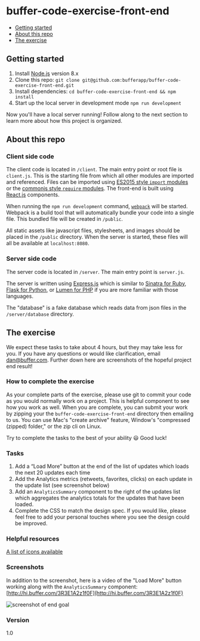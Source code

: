 # buffer-code-exercise-front-end

* [Getting started](#getting-started)
* [About this repo](#about-this-repo)
* [The exercise](#the-exercise)

## Getting started

1. Install [Node.js](https://nodejs.org/en/) version 8.x
2. Clone this repo: `git clone git@github.com:bufferapp/buffer-code-exercise-front-end.git`
3. Install dependencies: `cd buffer-code-exercise-front-end && npm install`
4. Start up the local server in development mode `npm run development`

Now you'll have a local server running! Follow along to the next section
to learn more about how this project is organized.

## About this repo

### Client side code

The client code is located in `/client`. The main entry point or root file
is `client.js`. This is the starting file from which all other modules are
imported and referenced. Files can be imported using [ES2015 style `import` modules](https://developer.mozilla.org/en-US/docs/Web/JavaScript/Reference/Statements/import)
or the [commonjs style `require` modules](http://www.commonjs.org/specs/modules/1.0/). The front-end is built using [React.js](https://reactjs.org/docs/hello-world.html) components.

When running the `npm run development` command, [`webpack`](https://webpack.js.org/)
will be started. Webpack is a build tool that will automatically bundle your
code into a single file. This bundled file will be created in `/public`.

All static assets like javascript files, stylesheets, and images should be
placed in the `/public` directory. When the server is started, these files will
all be available at `localhost:8080`.

### Server side code

The server code is located in `/server`. The main entry point is `server.js`.

The server is written using [Express.js](https://expressjs.com/) which is
similar to [Sinatra for Ruby](http://sinatrarb.com/),
[Flask for Python](http://flask.pocoo.org/), or
[Lumen for PHP](https://lumen.laravel.com/) if you are more familiar with
those languages.

The "database" is a fake database which reads data from json files in the `/server/database` directory.


## The exercise

We expect these tasks to take about 4 hours, but they may take less for you. If you have any questions or would like clarification, email dan@buffer.com. Further down here are screenshots of the hopeful project end result!

### How to complete the exercise

As your complete parts of the exercise, please use git to commit your code as you would normally work on a project. This is helpful component to see how you work as well. When you are complete, you can submit your work by zipping your the `buffer-code-exercise-front-end` directory then emailing to us. You can use Mac's "create archive" feature, Window's "compressed (zipped) folder," or the zip cli on Linux.

Try to complete the tasks to the best of your ability 😃 Good luck!

### Tasks

1. Add a “Load More” button at the end of the list of updates which loads the next 20 updates each time
2. Add the Analytics metrics (retweets, favorites, clicks) on each update in the update list (see screenshot below)
3. Add an `AnalyticsSummary` component to the right of the updates list which aggregates the analytics totals for the updates that have been loaded.
4. Complete the CSS to match the design spec. If you would like, please feel free to add your personal touches where you see the design could be improved.

### Helpful resources

[A list of icons available](https://icons.buffer.com/0.17.0/buffer-icons.html)

### Screenshots

In addition to the screenshot, here is a video of the "Load More" button working along with the `AnalyticsSummary` component: [http://hi.buffer.com/3R3E1A2z1f0F](http://hi.buffer.com/3R3E1A2z1f0F)

![screenshot of end goal](http://hi.buffer.com/0I2U0N1b3c0b/Screen%20Shot%202018-05-16%20at%206.29.50%20PM.png)

### Version

1.0
